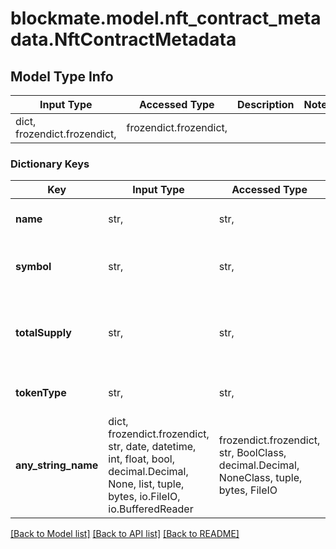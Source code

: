 # blockmate.model.nft_contract_metadata.NftContractMetadata

## Model Type Info
Input Type | Accessed Type | Description | Notes
------------ | ------------- | ------------- | -------------
dict, frozendict.frozendict,  | frozendict.frozendict,  |  | 

### Dictionary Keys
Key | Input Type | Accessed Type | Description | Notes
------------ | ------------- | ------------- | ------------- | -------------
**name** | str,  | str,  | String - NFT contract name. | [optional] 
**symbol** | str,  | str,  | String - NFT contract symbol abbreviation. | [optional] 
**totalSupply** | str,  | str,  | String - Total number of NFTs in a given NFT collection. | [optional] 
**tokenType** | str,  | str,  | String - &#x27;ERC721&#x27; or &#x27;ERC1155&#x27; | [optional] 
**any_string_name** | dict, frozendict.frozendict, str, date, datetime, int, float, bool, decimal.Decimal, None, list, tuple, bytes, io.FileIO, io.BufferedReader | frozendict.frozendict, str, BoolClass, decimal.Decimal, NoneClass, tuple, bytes, FileIO | any string name can be used but the value must be the correct type | [optional]

[[Back to Model list]](../../README.md#documentation-for-models) [[Back to API list]](../../README.md#documentation-for-api-endpoints) [[Back to README]](../../README.md)

